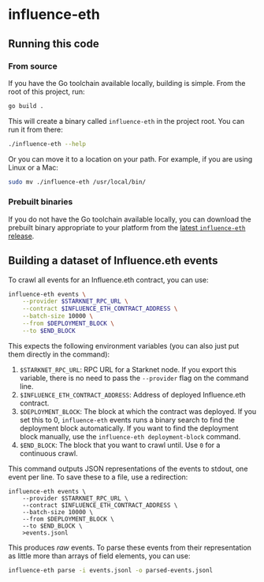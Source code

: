 # influence-eth

## Running this code

### From source

If you have the Go toolchain available locally, building is simple. From the root of this project, run:

```bash
go build .
```

This will create a binary called `influence-eth` in the project root. You can run it from there:

```bash
./influence-eth --help
```

Or you can move it to a location on your path. For example, if you are using Linux or a Mac:

```bash
sudo mv ./influence-eth /usr/local/bin/
```

### Prebuilt binaries

If you do not have the Go toolchain available locally, you can download the prebuilt binary appropriate to
your platform from the [latest `influence-eth` release](https://github.com/moonstream-to/influence-eth/releases/latest).

## Building a dataset of Influence.eth events

To crawl all events for an Influence.eth contract, you can use:

```bash
influence-eth events \
    --provider $STARKNET_RPC_URL \
    --contract $INFLUENCE_ETH_CONTRACT_ADDRESS \
    --batch-size 10000 \
    --from $DEPLOYMENT_BLOCK \
    --to $END_BLOCK
```

This expects the following environment variables (you can also just put them directly in the command):
1. `$STARKNET_RPC_URL`: RPC URL for a Starknet node. If you export this variable, there is no need to pass the `--provider` flag on the command line.
2. `$INFLUENCE_ETH_CONTRACT_ADDRESS`: Address of deployed Influence.eth contract.
3. `$DEPLOYMENT_BLOCK`: The block at which the contract was deployed. If you set this to 0, `influence-eth` events runs a binary search to find the deployment block automatically. If you want to find the deployment block manually, use the `influence-eth deployment-block` command.
4. `$END_BLOCK`: The block that you want to crawl until. Use `0` for a continuous crawl.

This command outputs JSON representations of the events to stdout, one event per line. To save these to a file, use a redirection:

```
influence-eth events \
    --provider $STARKNET_RPC_URL \
    --contract $INFLUENCE_ETH_CONTRACT_ADDRESS \
    --batch-size 10000 \
    --from $DEPLOYMENT_BLOCK \
    --to $END_BLOCK \
    >events.jsonl
```

This produces *raw* events. To parse these events from their representation as little more than arrays of
field elements, you can use:

```bash
influence-eth parse -i events.jsonl -o parsed-events.jsonl
```
